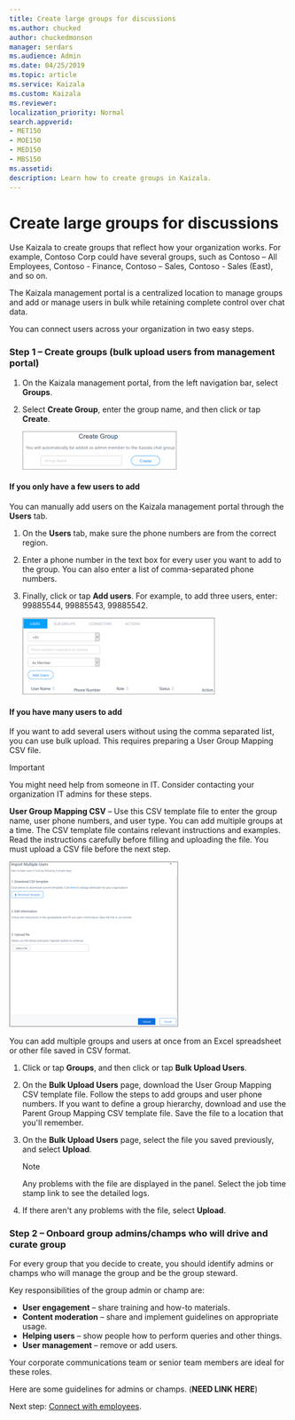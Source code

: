 ```yaml
---
title: Create large groups for discussions
ms.author: chucked
author: chuckedmonson
manager: serdars
ms.audience: Admin
ms.date: 04/25/2019
ms.topic: article
ms.service: Kaizala
ms.custom: Kaizala
ms.reviewer: 
localization_priority: Normal
search.appverid:
- MET150
- MOE150
- MED150
- MBS150
ms.assetid: 
description: Learn how to create groups in Kaizala.
---
```


# Create large groups for discussions

Use Kaizala to create groups that reflect how your organization works. For example, Contoso Corp could have several groups, such as Contoso – All Employees, Contoso - Finance, Contoso – Sales, Contoso - Sales (East), and so on.

The Kaizala management portal is a centralized location to manage groups and add or manage users in bulk while retaining complete control over chat data.

You can connect users across your organization in two easy steps.

### Step 1 – Create groups (bulk upload users from management portal)

1. On the Kaizala management portal, from the left navigation bar, select **Groups**.
2. Select **Create Group**, enter the group name, and then click or tap **Create**.

   ![Screenshot of Create Group window](media/create-group.png)

#### If you only have a few users to add 

You can manually add users on the Kaizala management portal through the **Users** tab.

1. On the **Users** tab, make sure the phone numbers are from the correct region.
2. Enter a phone number in the text box for every user you want to add to the group. You can also enter a list of comma-separated phone numbers.
3. Finally, click or tap **Add users**. For example, to add three users, enter: 99885544, 99885543, 99885542.

   ![Screenshot of Add Users window](media/add-users.png)

#### If you have many users to add

If you want to add several users without using the comma separated list, you can use bulk upload. This requires preparing a User Group Mapping CSV file.

> [!IMPORTANT]
> You might need help from someone in IT. Consider contacting your organization IT admins for these steps.

**User Group Mapping CSV** – Use this CSV template file to enter the group name, user phone numbers, and user type. You can add multiple groups at a time. The CSV template file contains relevant instructions and examples. Read the instructions carefully before filling and uploading the file. You must upload a CSV file before the next step.

![Screenshot of Import Multiple Users window](media/import-multiple-users.png)

You can add multiple groups and users at once from an Excel spreadsheet or other file saved in CSV format.

1. Click or tap **Groups**, and then click or tap **Bulk Upload Users**.
2. On the **Bulk Upload Users** page, download the User Group Mapping CSV template file. Follow the steps to add groups and user phone numbers. If you want to define a group hierarchy, download and use the Parent Group Mapping CSV template file. Save the file to a location that you'll remember.
3. On the **Bulk Upload Users** page, select the file you saved previously, and select **Upload**.

   > [!NOTE]
   > Any problems with the file are displayed in the panel. Select the job time stamp link to see the detailed logs.

4. If there aren't any problems with the file, select **Upload**.

### Step 2 – Onboard group admins/champs who will drive and curate group

For every group that you decide to create, you should identify admins or champs who will manage the group and be the group steward.
 
Key responsibilities of the group admin or champ are:

- **User engagement** – share training and how-to materials.
- **Content moderation** – share and implement guidelines on appropriate usage. 
- **Helping users** –  show people how to perform queries and other things.
- **User management** – remove or add users. 

Your corporate communications team or senior team members are ideal for these roles.

Here are some guidelines for admins or champs. (**NEED LINK HERE**)

Next step: [Connect with employees](connect-with-employees.md).